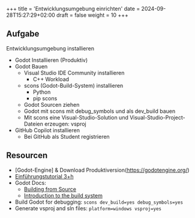 +++
title = 'Entwicklungsumgebung einrichten'
date = 2024-09-28T15:27:29+02:00
draft = false
weight = 10 
+++

## Aufgabe

Entwicklungsumgebung installieren

- Godot Installieren (Produktiv)
- Godot Bauen
  - Visual Studio IDE Community installieren
    - C++ Workload
  - scons (Godot-Build-System) installieren
    - Python
    - pip scons
  - Godot Sourcen ziehen
  - Godot mit scons mit debug_symbols und als dev_build bauen
  - Mit scons eine Visual-Studio-Solution und Visual-Studio-Project-Dateien erzeugen: vsproj
- GitHub Copilot installieren
  - Bei GitHub als Student registrieren


## Resourcen

- [Godot-Engine] & Download Produktiversion(https://godotengine.org/)
- [Einführungstutorial 3+h](https://www.youtube.com/watch?v=A3R6T1h0ln8)
- Godot Docs: 
  - [Building from Source](https://docs.godotengine.org/en/stable/contributing/development/compiling/index.html#)
  - [Introduction to the build system](https://docs.godotengine.org/en/stable/contributing/development/compiling/introduction_to_the_buildsystem.html)
- Build Godot for debugging: 
  ```scons dev_build=yes debug_symbols=yes```
- Generate vsproj and sln files: 
  ```platform=windows vsproj=yes```

